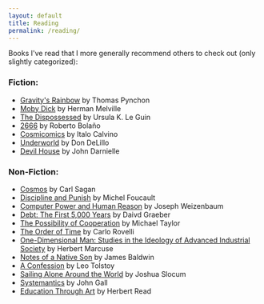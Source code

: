 ```yaml
---
layout: default
title: Reading
permalink: /reading/
---
```


Books I've read that I more generally recommend others to check out (only slightly categorized):

### Fiction:
- [Gravity's Rainbow](https://en.wikipedia.org/wiki/Gravity%27s_Rainbow) by Thomas Pynchon
- [Moby Dick](https://en.wikipedia.org/wiki/Moby-Dick) by Herman Melville
- [The Dispossessed](https://en.wikipedia.org/wiki/The_Dispossessed) by Ursula K. Le Guin
- [2666](https://en.wikipedia.org/wiki/2666) by Roberto Bolaño
- [Cosmicomics](https://en.wikipedia.org/wiki/Cosmicomics) by Italo Calvino
- [Underworld](https://en.wikipedia.org/wiki/Underworld_(novel)) by Don DeLillo
- [Devil House](https://en.wikipedia.org/wiki/Devil_House) by John Darnielle

### Non-Fiction:
- [Cosmos](https://en.wikipedia.org/wiki/Cosmos_(Sagan_book)) by Carl Sagan
- [Discipline and Punish](https://en.wikipedia.org/wiki/Discipline_and_Punish) by Michel Foucault
- [Computer Power and Human Reason](https://en.wikipedia.org/wiki/Computer_Power_and_Human_Reason) by Joseph Weizenbaum
- [Debt: The First 5,000 Years](https://en.wikipedia.org/wiki/Debt:_The_First_5000_Years) by Daivd Graeber
- [The Possibility of Cooperation](https://www.goodreads.com/book/show/2638734-the-possibility-of-cooperation) by Michael Taylor
- [The Order of Time](https://en.wikipedia.org/wiki/The_Order_of_Time_(book)) by Carlo Rovelli
- [One-Dimensional Man: Studies in the Ideology of Advanced Industrial Society](https://en.wikipedia.org/wiki/One-Dimensional_Man) by Herbert Marcuse
- [Notes of a Native Son](https://en.wikipedia.org/wiki/Notes_of_a_Native_Son) by James Baldwin
- [A Confession](https://en.wikipedia.org/wiki/Confession_(Leo_Tolstoy)) by Leo Tolstoy
- [Sailing Alone Around the World](https://en.wikipedia.org/wiki/Sailing_Alone_Around_the_World) by Joshua Slocum
- [Systemantics](https://en.wikipedia.org/wiki/Systemantics) by John Gall
- [Education Through Art](https://www.goodreads.com/book/show/2085186.Education_Through_Art) by Herbert Read
